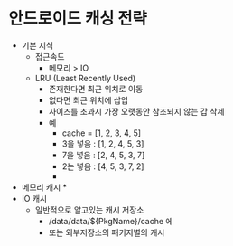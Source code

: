 # 안드로이드 캐싱 전략
* 기본 지식
  * 접근속도
    * 메모리 > IO
  * LRU (Least Recently Used)
    * 존재한다면 최근 위치로 이동
    * 없다면 최근 위치에 삽입
    * 사이즈를 초과시 가장 오랫동안 참조되지 않는 갑 삭제
    * 예
      * cache = [1, 2, 3, 4, 5]
      * 3을 넣음 : [1, 2, 4, 5, 3]
      * 7을 넣음 : [2, 4, 5, 3, 7]
      * 2는 넣음 : [4, 5, 3, 7, 2]
      * 
* 메모리 캐시
  *  
* IO 캐시
  * 일반적으로 알고있는 캐시 저장소
    * /data/data/${PkgName}/cache 에 
    * 또는 외부저장소의 패키지별의 캐시
